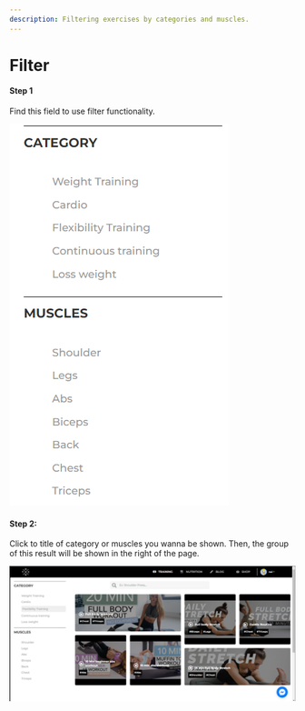 ```yaml
---
description: Filtering exercises by categories and muscles.
---
```


# Filter

#### Step 1

Find this field to use filter functionality.

![](<../../.gitbook/assets/image (3) (1).png>)

#### Step 2:

Click to title of category or muscles you wanna be shown. Then, the group of this result will be shown in the right of the page.

![](<../../.gitbook/assets/image (6) (1).png>)

